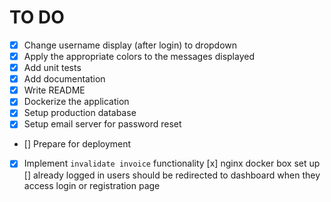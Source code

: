 # TO DO

- [x] Change username display (after login) to dropdown
- [x] Apply the appropriate colors to the messages displayed
- [X] Add unit tests
- [x] Add documentation
- [x] Write README
- [x] Dockerize the application
- [x] Setup production database
- [x] Setup email server for password reset
- [] Prepare for deployment
- [x] Implement `invalidate invoice` functionality
  [x] nginx docker box set up
  [] already logged in users should be redirected to dashboard when they access login or registration page